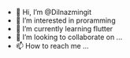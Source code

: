 - 👋 Hi, I’m @Dilnazmingit
- 👀 I’m interested in proramming
- 🌱 I’m currently learning  flutter
- 💞️ I’m looking to collaborate on ...
- 📫 How to reach me ...

<!---
Dilnazmingit/Dilnazmingit is a ✨ special ✨ repository because its `README.md` (this file) appears on your GitHub profile.
You can click the Preview link to take a look at your changes.
--->
